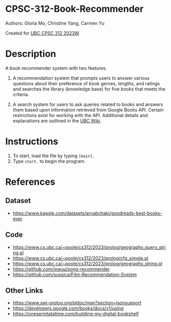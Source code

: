 # CPSC-312-Book-Recommender
Authors: Gloria Mo, Christine Yang, Carmen Yu

Created for [UBC CPSC 312 2023W](https://wiki.ubc.ca/CPSC312-2023-Book-Recommender).

# Description
A book recommender system with two features.

1. A recommendation system that prompts users to answer various questions about their preference of book genres, lengths, and ratings and searches the library (knowledge base) for five books that meets the criteria.

2. A search system for users to ask queries related to books and answers them based upon information retrieved from Google Books API. Certain restrictions exist for working with the API. Additional details and explanations are outlined in the [UBC Wiki](https://wiki.ubc.ca/CPSC312-2023-Book-Recommender).


# Instructions

1. To start, load the file by typing `[main].`
2. Type `start.` to begin the program.



# References

## Dataset
* https://www.kaggle.com/datasets/arnabchaki/goodreads-best-books-ever

## Code
* https://www.cs.ubc.ca/~poole/cs312/2023/prolog/geography_query_string.pl
* https://www.cs.ubc.ca/~poole/cs312/2023/prolog/cfg_simple.pl
* https://www.cs.ubc.ca/~poole/cs312/2023/prolog/geography_string.pl
* https://github.com/jxwuu/song-recommender
* https://github.com/sussica/Film-Recommendation-System 

## Other Links
* https://www.swi-prolog.org/pldoc/man?section=jsonsupport
* https://developers.google.com/books/docs/v1/using
* https://onesprintatatime.com/building-my-digital-bookshelf




